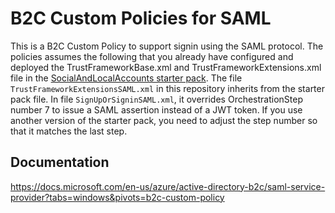 # B2C Custom Policies for SAML

This is a B2C Custom Policy to support signin using the SAML protocol. 
The policies assumes the following that you already have configured and deployed the TrustFrameworkBase.xml and TrustFrameworkExtensions.xml file in the [SocialAndLocalAccounts starter pack](https://docs.microsoft.com/en-us/azure/active-directory-b2c/saml-service-provider?tabs=windows&pivots=b2c-custom-policy).
The file `TrustFrameworkExtensionsSAML.xml` in this repository inherits from the starter pack file. In file `SignUpOrSigninSAML.xml`, it overrides OrchestrationStep number 7 to issue a SAML assertion instead of a JWT token. If you use another version of the starter pack, you need to adjust the step number so that it matches the last step.

## Documentation
https://docs.microsoft.com/en-us/azure/active-directory-b2c/saml-service-provider?tabs=windows&pivots=b2c-custom-policy